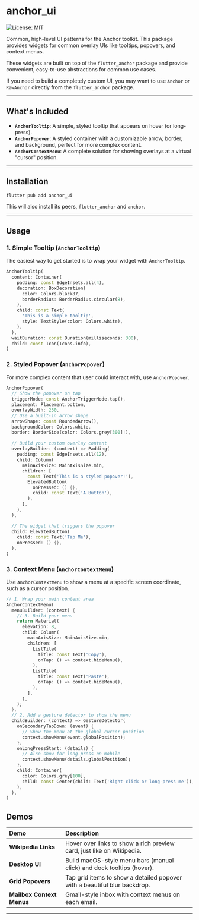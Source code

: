# anchor_ui

![License: MIT](https://img.shields.io/badge/License-MIT-yellow.svg)

Common, high-level UI patterns for the Anchor toolkit. This package provides widgets for common overlay UIs like tooltips, popovers, and context menus.

These widgets are built on top of the `flutter_anchor` package and provide convenient, easy-to-use abstractions for common use cases.

If you need to build a completely custom UI, you may want to use `Anchor` or `RawAnchor` directly from the `flutter_anchor` package.

-----

## What's Included

* **`AnchorTooltip`**: A simple, styled tooltip that appears on hover (or long-press).
* **`AnchorPopover`**: A styled container with a customizable arrow, border, and background, perfect for more complex content.
* **`AnchorContextMenu`**: A complete solution for showing overlays at a virtual "cursor" position.

-----
## Installation

```bash
flutter pub add anchor_ui
```

This will also install its peers, `flutter_anchor` and `anchor`.

-----

## Usage

### 1. Simple Tooltip (`AnchorTooltip`)

The easiest way to get started is to wrap your widget with `AnchorTooltip`. 

```dart
AnchorTooltip(
  content: Container(
    padding: const EdgeInsets.all(4),
    decoration: BoxDecoration(
      color: Colors.black87,
      borderRadius: BorderRadius.circular(8),
    ),
    child: const Text(
      'This is a simple tooltip',
      style: TextStyle(color: Colors.white),
    ),
  ),
  waitDuration: const Duration(milliseconds: 300),
  child: const Icon(Icons.info),
)
```

### 2. Styled Popover (`AnchorPopover`)

For more complex content that user could interact with, use `AnchorPopover`.

```dart
AnchorPopover(
  // Show the popover on tap
  triggerMode: const AnchorTriggerMode.tap(),
  placement: Placement.bottom,
  overlayWidth: 250,
  // Use a built-in arrow shape
  arrowShape: const RoundedArrow(),
  backgroundColor: Colors.white,
  border: BorderSide(color: Colors.grey[300]!),
  
  // Build your custom overlay content
  overlayBuilder: (context) => Padding(
    padding: const EdgeInsets.all(12),
    child: Column(
      mainAxisSize: MainAxisSize.min,
      children: [
        const Text('This is a styled popover!'),
        ElevatedButton(
          onPressed: () {},
          child: const Text('A Button'),
        ),
      ],
    ),
  ),
  
  // The widget that triggers the popover
  child: ElevatedButton(
    child: const Text('Tap Me'),
    onPressed: () {},
  ),
)
```

### 3. Context Menu (`AnchorContextMenu`)

Use `AnchorContextMenu` to show a menu at a specific screen coordinate, such as a cursor position.

```dart
// 1. Wrap your main content area
AnchorContextMenu(
  menuBuilder: (context) {
    // 3. Build your menu
    return Material(
      elevation: 8,
      child: Column(
        mainAxisSize: MainAxisSize.min,
        children: [
          ListTile(
            title: const Text('Copy'),
            onTap: () => context.hideMenu(),
          ),
          ListTile(
            title: const Text('Paste'),
            onTap: () => context.hideMenu(),
          ),
        ],
      ),
    );
  },
  // 2. Add a gesture detector to show the menu
  childBuilder: (context) => GestureDetector(
    onSecondaryTapDown: (event) {
      // Show the menu at the global cursor position
      context.showMenu(event.globalPosition);
    },
    onLongPressStart: (details) {
      // Also show for long-press on mobile
      context.showMenu(details.globalPosition);
    },
    child: Container(
      color: Colors.grey[100],
      child: const Center(child: Text('Right-click or long-press me')),
    ),
  ),
)
```

## Demos

| Demo | Description |
| :--- | :--- |
| **Wikipedia Links** | Hover over links to show a rich preview card, just like on Wikipedia. |
| **Desktop UI** | Build macOS-style menu bars (manual click) and dock tooltips (hover). |
| **Grid Popovers** | Tap grid items to show a detailed popover with a beautiful blur backdrop. |
| **Mailbox Context Menus** | Gmail-style inbox with context menus on each email. |

-----

